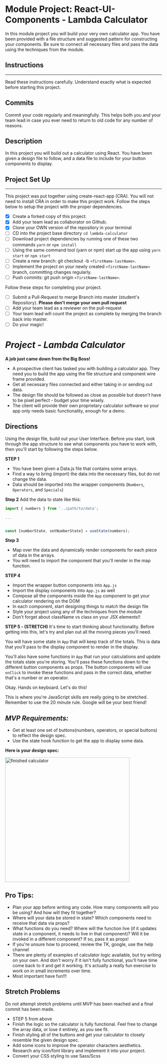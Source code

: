 # Module Project: React-UI-Components - Lambda Calculator

In this module project you will build your very own calculator app. You have been provided with a file structure and suggested pattern for constructing your components. Be sure to connect all necessary files and pass the data using the techniques from the module.

## Instructions

---

Read these instructions carefully. Understand exactly what is expected before starting this project.

## Commits

Commit your code regularly and meaningfully. This helps both you and your team lead in case you ever need to return to old code for any number of reasons.

## Description

In this project you will build out a calculator using React. You have been given a design file to follow, and a data file to include for your button components to display.

## Project Set Up

---

This project was put together using create-react-app (CRA). You will not need to install CRA in order to make this project work. Follow the steps below to setup the project with the proper dependencies.

- [X] Create a forked copy of this project.
- [X] Add your team lead as collaborator on Github.
- [X] Clone your OWN version of the repository in your terminal
- [ ] CD into the project base directory `cd lambda-calculator`
- [ ] Download project dependencies by running one of these two commands `yarn` or `npm install`
- [ ] Using the same command tool (yarn or npm) start up the app using `yarn start` or `npm start`
- [ ] Create a new branch: git checkout -b `<firstName-lastName>`.
- [ ] Implement the project on your newly created `<firstName-lastName>` branch, committing changes regularly.
- [ ] Push commits: git push origin `<firstName-lastName>`.

Follow these steps for completing your project.

- [ ] Submit a Pull-Request to merge Branch into master (student's Repository). **Please don't merge your own pull request**
- [ ] Add your team lead as a reviewer on the pull-request
- [ ] Your team lead will count the project as complete by merging the branch back into master.
- [ ] Do your magic!

# _Project - Lambda Calculator_

**A job just came down from the Big Boss!**

- A prospective client has tasked you with building a calculator app. They need you to build the app using the file structure and component wire frame provided.
- Get all necessary files connected and either taking in or sending out data.
- The design file should be followed as close as possible but doesn't have to be pixel perfect - budget your time wisely.
- The client will provide their own proprietary calculator software so your app only needs basic functionality, enough for a demo.

## Directions

Using the design file, build out your User Interface. Before you start, look through the app structure to see what components you have to work with, then you'll start by following the steps below.

**STEP 1**

- You have been given a Data.js file that contains some arrays.
- Find a way to bring (import) the data into the necessary files, but do not change the data.
- Data should be imported into the wrapper components (`Numbers`, `Operators`, and `Specials`)

**Step 2**
Add the data to state like this:

```js
import { numbers } from '../path/to/data';

...


const [numberState, setNumberState] = useState(numbers);
```

**Step 3**

- Map over the data and dynamically render components for each piece of data in the arrays.
- You will need to import the component that you'll render in the map function.

**STEP 4**

- Import the wrapper button components into `App.js`
- Import the display components into `App.js` as well
- Compose all the components inside the `App` component to get your calculator rendering on the DOM
- In each component, start designing things to match the design file
- Style your project using any of the techniques from the module
- Don't forget about className vs class on your JSX elements!!

**STEP 5 - (STRETCH)**
It's time to start thinking about functionality. Before getting into this, let's try and plan out all the moving pieces you'll need.

You will have some state in `App` that will keep track of the totals. This is data that you'll pass to the display component to render in the display.

You'll also have some functions in `App` that run your calculations and update the totals state you're storing. You'll pass these functions down to the different button components as props. The button components will use `onClick` to invoke these functions and pass in the correct data, whether that's a number or an operator.

Okay. Hands on keyboard. Let's do this!

This is where you're JavaScript skills are really going to be stretched. Remember to use the 20 minute rule. Google will be your best friend!

## _MVP Requirements:_

- Get at least one set of buttons(numbers, operators, or special buttons) to reflect the design spec.
- Use the state hook function to get the app to display some data.

**Here is your design spec:**

<img src="https://tk-assets.lambdaschool.com/67a0a891-ba8c-429e-8d33-bc9e5b9f4e7c_ScreenShot2019-07-02at5.16.56PM.png" alt="finished calculator" width="400px" />

## Pro Tips:

- Plan your app before writing any code. How many components will you be using? And how will they fit together?
- Where will your data be stored in state? Which components need to receive that data via props?
- What functions do you need? Where will the function live (if it updates state in a component, it needs to live in that component)? Will it be invoked in a different component? If so, pass it as props!
- If you're unsure how to proceed, review the TK, google, use the help channel
- There are plenty of examples of calculator logic available, but try writing on your own. And don't worry if it isn't fully functional, you'll have time come back to it and get it working. It's actually a really fun exercise to work on in small increments over time.
- Most important have fun!!!

## Stretch Problems

Do not attempt stretch problems until MVP has been reached and a final commit has been made.

- STEP 5 from above
- Finish the logic so the calculator is fully functional. Feel free to change the array data, or lose it entirely, as you see fit.
- Finish styling all of the buttons and get your calculator to closely resemble the given design spec. 
- Add some icons to improve the operator characters aesthetics. Research any icon/font library and implement it into your project.
- Convert your CSS styling to use Sass/Scss
